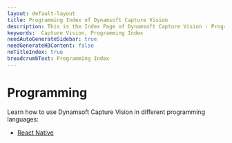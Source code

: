 ```yaml
---
layout: default-layout
title: Programming Index of Dynamsoft Capture Vision
description: This is the Index Page of Dynamsoft Capture Vision - Programming.
keywords:  Capture Vision, Programming Index
needAutoGenerateSidebar: true
needGenerateH3Content: false
noTitleIndex: true
breadcrumbText: Programming Index
---
```


# Programming

Learn how to use Dynamsoft Capture Vision in different programming languages:

- [React Native](react-native/index.md)

